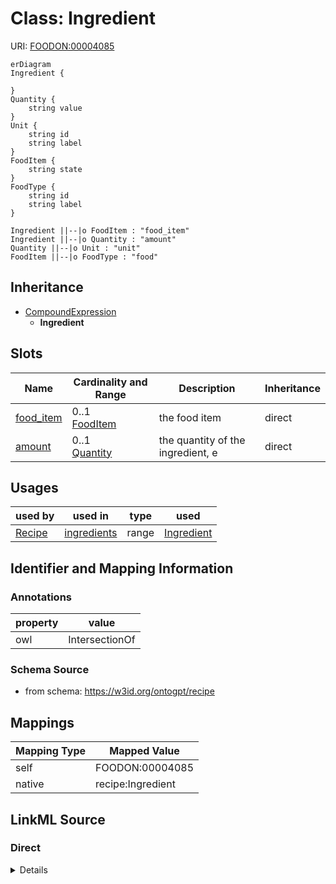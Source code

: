 

# Class: Ingredient



URI: [FOODON:00004085](http://purl.obolibrary.org/obo/FOODON_00004085)



```mermaid
erDiagram
Ingredient {

}
Quantity {
    string value  
}
Unit {
    string id  
    string label  
}
FoodItem {
    string state  
}
FoodType {
    string id  
    string label  
}

Ingredient ||--|o FoodItem : "food_item"
Ingredient ||--|o Quantity : "amount"
Quantity ||--|o Unit : "unit"
FoodItem ||--|o FoodType : "food"

```




## Inheritance
* [CompoundExpression](CompoundExpression.md)
    * **Ingredient**



## Slots

| Name | Cardinality and Range | Description | Inheritance |
| ---  | --- | --- | --- |
| [food_item](food_item.md) | 0..1 <br/> [FoodItem](FoodItem.md) | the food item | direct |
| [amount](amount.md) | 0..1 <br/> [Quantity](Quantity.md) | the quantity of the ingredient, e | direct |





## Usages

| used by | used in | type | used |
| ---  | --- | --- | --- |
| [Recipe](Recipe.md) | [ingredients](ingredients.md) | range | [Ingredient](Ingredient.md) |






## Identifier and Mapping Information





### Annotations

| property | value |
| --- | --- |
| owl | IntersectionOf |



### Schema Source


* from schema: https://w3id.org/ontogpt/recipe





## Mappings

| Mapping Type | Mapped Value |
| ---  | ---  |
| self | FOODON:00004085 |
| native | recipe:Ingredient |





## LinkML Source

<!-- TODO: investigate https://stackoverflow.com/questions/37606292/how-to-create-tabbed-code-blocks-in-mkdocs-or-sphinx -->

### Direct

<details>
```yaml
name: Ingredient
annotations:
  owl:
    tag: owl
    value: IntersectionOf
from_schema: https://w3id.org/ontogpt/recipe
is_a: CompoundExpression
attributes:
  food_item:
    name: food_item
    annotations:
      owl:
        tag: owl
        value: ObjectProperty, ObjectSomeValuesFrom
    description: the food item
    from_schema: https://w3id.org/ontogpt/recipe
    rank: 1000
    domain_of:
    - Ingredient
    range: FoodItem
  amount:
    name: amount
    annotations:
      owl:
        tag: owl
        value: ObjectProperty, ObjectSomeValuesFrom
    description: the quantity of the ingredient, e.g. 2 lbs
    from_schema: https://w3id.org/ontogpt/recipe
    rank: 1000
    domain_of:
    - Ingredient
    range: Quantity
class_uri: FOODON:00004085

```
</details>

### Induced

<details>
```yaml
name: Ingredient
annotations:
  owl:
    tag: owl
    value: IntersectionOf
from_schema: https://w3id.org/ontogpt/recipe
is_a: CompoundExpression
attributes:
  food_item:
    name: food_item
    annotations:
      owl:
        tag: owl
        value: ObjectProperty, ObjectSomeValuesFrom
    description: the food item
    from_schema: https://w3id.org/ontogpt/recipe
    rank: 1000
    alias: food_item
    owner: Ingredient
    domain_of:
    - Ingredient
    range: FoodItem
  amount:
    name: amount
    annotations:
      owl:
        tag: owl
        value: ObjectProperty, ObjectSomeValuesFrom
    description: the quantity of the ingredient, e.g. 2 lbs
    from_schema: https://w3id.org/ontogpt/recipe
    rank: 1000
    alias: amount
    owner: Ingredient
    domain_of:
    - Ingredient
    range: Quantity
class_uri: FOODON:00004085

```
</details>